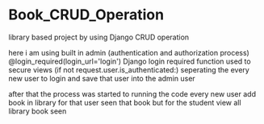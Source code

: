 # Book_CRUD_Operation
library based project by using Django CRUD operation


here i am using built in admin (authentication and authorization process) @login_required(login_url='login')
Django login required function used to secure views (if not request.user.is_authenticated:)
seperating the every new user to login and save that user into the admin user

after that the process was started to running the code every new user add book in library
for that user seen that book but for the student view all library book seen
